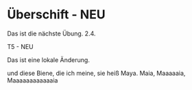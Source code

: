 # Überschift - NEU

Das ist die nächste Übung. 2.4.

T5 - NEU


Das ist eine lokale Änderung.


und diese Biene, die ich meine, sie heiß Maya.
Maia, Maaaaaia, Maaaaaaaaaaaaia